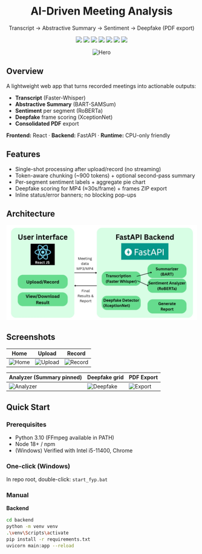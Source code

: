 <h1 align="center">AI-Driven Meeting Analysis</h1>
<p align="center">
  Transcript → Abstractive Summary → Sentiment → Deepfake (PDF export)
</p>

<p align="center">
  <img src="https://img.shields.io/badge/License-MIT-blue" />
  <img src="https://img.shields.io/badge/Python-3.10-informational" />
  <img src="https://img.shields.io/badge/Node-18+-informational" />
  <img src="https://img.shields.io/badge/FastAPI-✨-brightgreen" />
  <img src="https://img.shields.io/badge/React-⚛️-blue" />
  <img src="https://img.shields.io/github/last-commit/YOUR_GH_USERNAME/YOUR_REPO_NAME" />
  <img src="https://img.shields.io/github/stars/YOUR_GH_USERNAME/YOUR_REPO_NAME?style=social" />
</p>

<p align="center">
  <img src="assets/hero.png" alt="Hero" width="780">
</p>

## Overview
A lightweight web app that turns recorded meetings into actionable outputs:
- **Transcript** (Faster-Whisper)
- **Abstractive Summary** (BART-SAMSum)
- **Sentiment** per segment (RoBERTa)
- **Deepfake** frame scoring (XceptionNet)
- **Consolidated PDF** export

**Frontend:** React · **Backend:** FastAPI · **Runtime:** CPU-only friendly

## Features
- Single-shot processing after upload/record (no streaming)
- Token-aware chunking (~900 tokens) + optional second-pass summary
- Per-segment sentiment labels + aggregate pie chart
- Deepfake scoring for MP4 (≈30s/frame) + frames ZIP export
- Inline status/error banners; no blocking pop-ups

## Architecture
<p align="center">
  <img src="assets/architecture.png" alt="Architecture" width="820">
</p>

## Screenshots
| Home | Upload | Record |
|---|---|---|
| ![Home](assets/screen-home.png) | ![Upload](assets/screen-upload.png) | ![Record](assets/screen-record.png) |

| Analyzer (Summary pinned) | Deepfake grid | PDF Export |
|---|---|---|
| ![Analyzer](assets/screen-analyzer.png) | ![Deepfake](assets/screen-deepfake.png) | ![Export](assets/screen-export.png) |

## Quick Start

### Prerequisites
- Python 3.10 (FFmpeg available in PATH)
- Node 18+ / npm
- (Windows) Verified with Intel i5-11400, Chrome

### One-click (Windows)
In repo root, double-click: `start_fyp.bat`

### Manual
**Backend**
```bash
cd backend
python -m venv venv
.\venv\Scripts\activate
pip install -r requirements.txt
uvicorn main:app --reload
